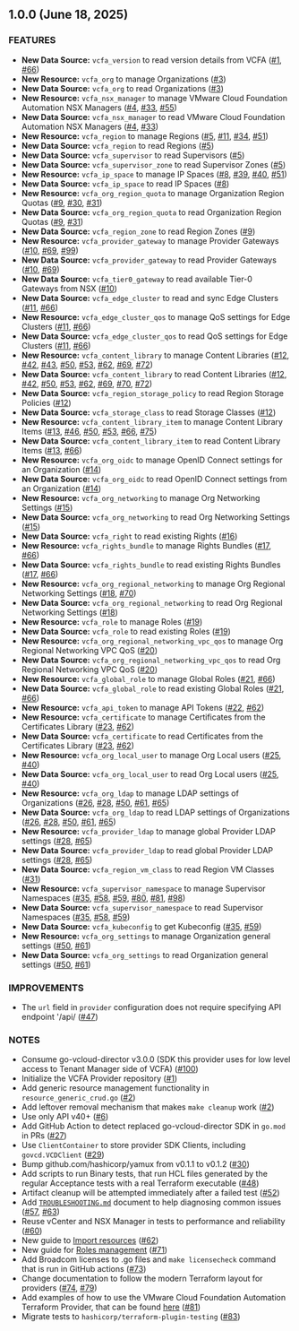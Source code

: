 ## 1.0.0 (June 18, 2025)

### FEATURES

- **New Data Source:** `vcfa_version` to read version details from VCFA ([#1](https://github.com/vmware/terraform-provider-vcfa/pull/1), [#66](https://github.com/vmware/terraform-provider-vcfa/pull/66))
- **New Resource:** `vcfa_org` to manage Organizations ([#3](https://github.com/vmware/terraform-provider-vcfa/pull/3))
- **New Data Source:** `vcfa_org` to read Organizations ([#3](https://github.com/vmware/terraform-provider-vcfa/pull/3))
- **New Resource:** `vcfa_nsx_manager` to manage VMware Cloud Foundation Automation NSX Managers
  ([#4](https://github.com/vmware/terraform-provider-vcfa/pull/4), [#33](https://github.com/vmware/terraform-provider-vcfa/pull/33), [#55](https://github.com/vmware/terraform-provider-vcfa/pull/55))
- **New Data Source:** `vcfa_nsx_manager` to read VMware Cloud Foundation Automation NSX Managers
  ([#4](https://github.com/vmware/terraform-provider-vcfa/pull/4), [#33](https://github.com/vmware/terraform-provider-vcfa/pull/33))
- **New Resource:** `vcfa_region` to manage Regions ([#5](https://github.com/vmware/terraform-provider-vcfa/pull/5), [#11](https://github.com/vmware/terraform-provider-vcfa/pull/11), [#34](https://github.com/vmware/terraform-provider-vcfa/pull/34), [#51](https://github.com/vmware/terraform-provider-vcfa/pull/51))
- **New Data Source:** `vcfa_region` to read Regions ([#5](https://github.com/vmware/terraform-provider-vcfa/pull/5))
- **New Data Source:** `vcfa_supervisor` to read Supervisors ([#5](https://github.com/vmware/terraform-provider-vcfa/pull/5))
- **New Data Source:** `vcfa_supervisor_zone` to read Supervisor Zones ([#5](https://github.com/vmware/terraform-provider-vcfa/pull/5))
- **New Resource:** `vcfa_ip_space` to manage IP Spaces ([#8](https://github.com/vmware/terraform-provider-vcfa/pull/8), [#39](https://github.com/vmware/terraform-provider-vcfa/pull/39), [#40](https://github.com/vmware/terraform-provider-vcfa/pull/40), [#51](https://github.com/vmware/terraform-provider-vcfa/pull/51))
- **New Data Source:** `vcfa_ip_space` to read IP Spaces ([#8](https://github.com/vmware/terraform-provider-vcfa/pull/8))
- **New Resource:** `vcfa_org_region_quota` to manage Organization Region Quotas ([#9](https://github.com/vmware/terraform-provider-vcfa/pull/9), [#30](https://github.com/vmware/terraform-provider-vcfa/pull/30), [#31](https://github.com/vmware/terraform-provider-vcfa/pull/31))
- **New Data Source:** `vcfa_org_region_quota` to read Organization Region Quotas ([#9](https://github.com/vmware/terraform-provider-vcfa/pull/9), [#31](https://github.com/vmware/terraform-provider-vcfa/pull/31))
- **New Data Source:** `vcfa_region_zone` to read Region Zones ([#9](https://github.com/vmware/terraform-provider-vcfa/pull/9))
- **New Resource:** `vcfa_provider_gateway` to manage Provider Gateways ([#10](https://github.com/vmware/terraform-provider-vcfa/pull/10), [#69](https://github.com/vmware/terraform-provider-vcfa/pull/69), [#99](https://github.com/vmware/terraform-provider-vcfa/pull/99))
- **New Data Source:** `vcfa_provider_gateway` to read Provider Gateways ([#10](https://github.com/vmware/terraform-provider-vcfa/pull/10), [#69](https://github.com/vmware/terraform-provider-vcfa/pull/69))
- **New Data Source:** `vcfa_tier0_gateway` to read available Tier-0 Gateways from NSX ([#10](https://github.com/vmware/terraform-provider-vcfa/pull/10))
- **New Data Source:** `vcfa_edge_cluster` to read and sync Edge Clusters ([#11](https://github.com/vmware/terraform-provider-vcfa/pull/11), [#66](https://github.com/vmware/terraform-provider-vcfa/pull/66))
- **New Resource:** `vcfa_edge_cluster_qos` to manage QoS settings for Edge Clusters ([#11](https://github.com/vmware/terraform-provider-vcfa/pull/11), [#66](https://github.com/vmware/terraform-provider-vcfa/pull/66))
- **New Data Source:** `vcfa_edge_cluster_qos` to read QoS settings for Edge Clusters ([#11](https://github.com/vmware/terraform-provider-vcfa/pull/11), [#66](https://github.com/vmware/terraform-provider-vcfa/pull/66))
- **New Resource:** `vcfa_content_library` to manage Content Libraries ([#12](https://github.com/vmware/terraform-provider-vcfa/pull/12), [#42](https://github.com/vmware/terraform-provider-vcfa/pull/42), [#43](https://github.com/vmware/terraform-provider-vcfa/pull/43), [#50](https://github.com/vmware/terraform-provider-vcfa/pull/50), [#53](https://github.com/vmware/terraform-provider-vcfa/pull/53), [#62](https://github.com/vmware/terraform-provider-vcfa/pull/62), [#69](https://github.com/vmware/terraform-provider-vcfa/pull/69), [#72](https://github.com/vmware/terraform-provider-vcfa/pull/72))
- **New Data Source:** `vcfa_content_library` to read Content Libraries ([#12](https://github.com/vmware/terraform-provider-vcfa/pull/12), [#42](https://github.com/vmware/terraform-provider-vcfa/pull/42), [#50](https://github.com/vmware/terraform-provider-vcfa/pull/50), [#53](https://github.com/vmware/terraform-provider-vcfa/pull/53), [#62](https://github.com/vmware/terraform-provider-vcfa/pull/62), [#69](https://github.com/vmware/terraform-provider-vcfa/pull/69), [#70](https://github.com/vmware/terraform-provider-vcfa/pull/70), [#72](https://github.com/vmware/terraform-provider-vcfa/pull/72))
- **New Data Source:** `vcfa_region_storage_policy` to read Region Storage Policies ([#12](https://github.com/vmware/terraform-provider-vcfa/pull/12))
- **New Data Source:** `vcfa_storage_class` to read Storage Classes ([#12](https://github.com/vmware/terraform-provider-vcfa/pull/12))
- **New Resource:** `vcfa_content_library_item` to manage Content Library Items ([#13](https://github.com/vmware/terraform-provider-vcfa/pull/13), [#46](https://github.com/vmware/terraform-provider-vcfa/pull/46), [#50](https://github.com/vmware/terraform-provider-vcfa/pull/50), [#53](https://github.com/vmware/terraform-provider-vcfa/pull/53), [#66](https://github.com/vmware/terraform-provider-vcfa/pull/66), [#75](https://github.com/vmware/terraform-provider-vcfa/pull/75))
- **New Data Source:** `vcfa_content_library_item` to read Content Library Items ([#13](https://github.com/vmware/terraform-provider-vcfa/pull/13), [#66](https://github.com/vmware/terraform-provider-vcfa/pull/66))
- **New Resource:** `vcfa_org_oidc` to manage OpenID Connect settings for an Organization ([#14](https://github.com/vmware/terraform-provider-vcfa/pull/14))
- **New Data Source:** `vcfa_org_oidc` to read OpenID Connect settings from an Organization ([#14](https://github.com/vmware/terraform-provider-vcfa/pull/14))
- **New Resource:** `vcfa_org_networking` to manage Org Networking Settings ([#15](https://github.com/vmware/terraform-provider-vcfa/pull/15))
- **New Data Source:** `vcfa_org_networking` to read Org Networking Settings ([#15](https://github.com/vmware/terraform-provider-vcfa/pull/15))
- **New Data Source:** `vcfa_right` to read existing Rights ([#16](https://github.com/vmware/terraform-provider-vcfa/pull/16))
- **New Resource:** `vcfa_rights_bundle` to manage Rights Bundles ([#17](https://github.com/vmware/terraform-provider-vcfa/pull/17), [#66](https://github.com/vmware/terraform-provider-vcfa/pull/66))
- **New Data Source:** `vcfa_rights_bundle` to read existing Rights Bundles ([#17](https://github.com/vmware/terraform-provider-vcfa/pull/17), [#66](https://github.com/vmware/terraform-provider-vcfa/pull/66))
- **New Resource:** `vcfa_org_regional_networking` to manage Org Regional Networking Settings ([#18](https://github.com/vmware/terraform-provider-vcfa/pull/18), [#70](https://github.com/vmware/terraform-provider-vcfa/pull/70))
- **New Data Source:** `vcfa_org_regional_networking` to read Org Regional Networking Settings ([#18](https://github.com/vmware/terraform-provider-vcfa/pull/18))
- **New Resource:** `vcfa_role` to manage Roles ([#19](https://github.com/vmware/terraform-provider-vcfa/pull/19))
- **New Data Source:** `vcfa_role` to read existing Roles ([#19](https://github.com/vmware/terraform-provider-vcfa/pull/19))
- **New Resource:** `vcfa_org_regional_networking_vpc_qos` to manage Org Regional Networking VPC QoS ([#20](https://github.com/vmware/terraform-provider-vcfa/pull/20))
- **New Data Source:** `vcfa_org_regional_networking_vpc_qos` to read Org Regional Networking VPC QoS ([#20](https://github.com/vmware/terraform-provider-vcfa/pull/20))
- **New Resource:** `vcfa_global_role` to manage Global Roles ([#21](https://github.com/vmware/terraform-provider-vcfa/pull/21), [#66](https://github.com/vmware/terraform-provider-vcfa/pull/66))
- **New Data Source:** `vcfa_global_role` to read existing Global Roles ([#21](https://github.com/vmware/terraform-provider-vcfa/pull/21), [#66](https://github.com/vmware/terraform-provider-vcfa/pull/66))
- **New Resource:** `vcfa_api_token` to manage API Tokens ([#22](https://github.com/vmware/terraform-provider-vcfa/pull/22), [#62](https://github.com/vmware/terraform-provider-vcfa/pull/62))
- **New Resource:** `vcfa_certificate` to manage Certificates from the Certificates Library ([#23](https://github.com/vmware/terraform-provider-vcfa/pull/23), [#62](https://github.com/vmware/terraform-provider-vcfa/pull/62))
- **New Data Source:** `vcfa_certificate` to read Certificates from the Certificates Library ([#23](https://github.com/vmware/terraform-provider-vcfa/pull/23), [#62](https://github.com/vmware/terraform-provider-vcfa/pull/62))
- **New Resource:** `vcfa_org_local_user` to manage Org Local users ([#25](https://github.com/vmware/terraform-provider-vcfa/pull/25), [#40](https://github.com/vmware/terraform-provider-vcfa/pull/40))
- **New Data Source:** `vcfa_org_local_user` to read Org Local users ([#25](https://github.com/vmware/terraform-provider-vcfa/pull/25), [#40](https://github.com/vmware/terraform-provider-vcfa/pull/40))
- **New Resource:** `vcfa_org_ldap` to manage LDAP settings of Organizations ([#26](https://github.com/vmware/terraform-provider-vcfa/pull/26), [#28](https://github.com/vmware/terraform-provider-vcfa/pull/28), [#50](https://github.com/vmware/terraform-provider-vcfa/pull/50), [#61](https://github.com/vmware/terraform-provider-vcfa/pull/61), [#65](https://github.com/vmware/terraform-provider-vcfa/pull/65))
- **New Data Source:** `vcfa_org_ldap` to read LDAP settings of Organizations ([#26](https://github.com/vmware/terraform-provider-vcfa/pull/26), [#28](https://github.com/vmware/terraform-provider-vcfa/pull/28), [#50](https://github.com/vmware/terraform-provider-vcfa/pull/50), [#61](https://github.com/vmware/terraform-provider-vcfa/pull/61), [#65](https://github.com/vmware/terraform-provider-vcfa/pull/65))
- **New Resource:** `vcfa_provider_ldap` to manage global Provider LDAP settings ([#28](https://github.com/vmware/terraform-provider-vcfa/pull/28), [#65](https://github.com/vmware/terraform-provider-vcfa/pull/65))
- **New Data Source:** `vcfa_provider_ldap` to read global Provider LDAP settings ([#28](https://github.com/vmware/terraform-provider-vcfa/pull/28), [#65](https://github.com/vmware/terraform-provider-vcfa/pull/65))
- **New Data Source:** `vcfa_region_vm_class` to read Region VM Classes ([#31](https://github.com/vmware/terraform-provider-vcfa/pull/31))
- **New Resource:** `vcfa_supervisor_namespace` to manage Supervisor Namespaces ([#35](https://github.com/vmware/terraform-provider-vcfa/pull/35), [#58](https://github.com/vmware/terraform-provider-vcfa/pull/58), [#59](https://github.com/vmware/terraform-provider-vcfa/pull/59), [#80](https://github.com/vmware/terraform-provider-vcfa/pull/80), [#81](https://github.com/vmware/terraform-provider-vcfa/pull/81), [#98](https://github.com/vmware/terraform-provider-vcfa/pull/98))
- **New Data Source:** `vcfa_supervisor_namespace` to read Supervisor Namespaces ([#35](https://github.com/vmware/terraform-provider-vcfa/pull/35), [#58](https://github.com/vmware/terraform-provider-vcfa/pull/58), [#59](https://github.com/vmware/terraform-provider-vcfa/pull/59))
- **New Data Source:** `vcfa_kubeconfig` to get Kubeconfig ([#35](https://github.com/vmware/terraform-provider-vcfa/pull/35), [#59](https://github.com/vmware/terraform-provider-vcfa/pull/59))
- **New Resource:** `vcfa_org_settings` to manage Organization general settings ([#50](https://github.com/vmware/terraform-provider-vcfa/pull/50), [#61](https://github.com/vmware/terraform-provider-vcfa/pull/61))
- **New Data Source:** `vcfa_org_settings` to read Organization general settings ([#50](https://github.com/vmware/terraform-provider-vcfa/pull/50), [#61](https://github.com/vmware/terraform-provider-vcfa/pull/61))

### IMPROVEMENTS

- The `url` field in `provider` configuration does not require specifying API endpoint '/api/
  ([#47](https://github.com/vmware/terraform-provider-vcfa/pull/47))

### NOTES

- Consume go-vcloud-director v3.0.0 (SDK this provider uses for low level access to Tenant Manager side of VCFA) ([#100](https://github.com/vmware/terraform-provider-vcfa/pull/100))
- Initialize the VCFA Provider repository ([#1](https://github.com/vmware/terraform-provider-vcfa/pull/1))
- Add generic resource management functionality in `resource_generic_crud.go` ([#2](https://github.com/vmware/terraform-provider-vcfa/pull/2))
- Add leftover removal mechanism that makes `make cleanup` work ([#2](https://github.com/vmware/terraform-provider-vcfa/pull/2))
- Use only API v40+ ([#6](https://github.com/vmware/terraform-provider-vcfa/pull/6))
- Add GitHub Action to detect replaced go-vcloud-director SDK in `go.mod` in PRs ([#27](https://github.com/vmware/terraform-provider-vcfa/pull/27))
- Use `ClientContainer` to store provider SDK Clients, including `govcd.VCDClient` ([#29](https://github.com/vmware/terraform-provider-vcfa/pull/29))
- Bump github.com/hashicorp/yamux from v0.1.1 to v0.1.2 ([#30](https://github.com/vmware/terraform-provider-vcfa/pull/30))
- Add scripts to run Binary tests, that run HCL files generated by the regular Acceptance tests with a real
  Terraform executable ([#48](https://github.com/vmware/terraform-provider-vcfa/pull/48))
- Artifact cleanup will be attempted immediately after a failed test ([#52](https://github.com/vmware/terraform-provider-vcfa/pull/52))
- Add [`TROUBLESHOOTING.md`](./TROUBLESHOOTING.md) document to help diagnosing common issues ([#57](https://github.com/vmware/terraform-provider-vcfa/pull/57), [#63](https://github.com/vmware/terraform-provider-vcfa/pull/63))
- Reuse vCenter and NSX Manager in tests to performance and reliability ([#60](https://github.com/vmware/terraform-provider-vcfa/pull/60))
- New guide to [Import resources](https://registry.terraform.io/providers/vmware/vcfa/latest/docs/guides/importing_resources) ([#62](https://github.com/vmware/terraform-provider-vcfa/pull/62))
- New guide for [Roles management](https://registry.terraform.io/providers/vmware/vcfa/latest/docs/guides/roles_management) ([#71](https://github.com/vmware/terraform-provider-vcfa/pull/71))
- Add Broadcom licenses to .go files and `make licensecheck` command that is run in GitHub actions
  ([#73](https://github.com/vmware/terraform-provider-vcfa/pull/73))
- Change documentation to follow the modern Terraform layout for providers ([#74](https://github.com/vmware/terraform-provider-vcfa/pull/74), [#79](https://github.com/vmware/terraform-provider-vcfa/pull/79))
- Add examples of how to use the VMware Cloud Foundation Automation Terraform Provider, that can be found [here](examples) ([#81](https://github.com/vmware/terraform-provider-vcfa/pull/81))
- Migrate tests to `hashicorp/terraform-plugin-testing` ([#83](https://github.com/vmware/terraform-provider-vcfa/pull/83))
